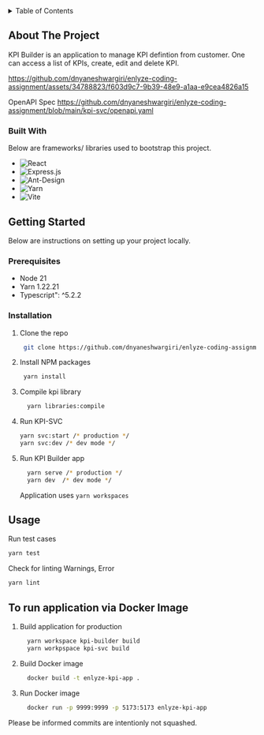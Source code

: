 <!-- TABLE OF CONTENTS -->
<details>
  <summary>Table of Contents</summary>
  <ol>
    <li>
      <a href="#about-the-project">About The Project</a>
      <ul>
        <li><a href="#built-with">Built With</a></li>
      </ul>
    </li>
    <li>
      <a href="#getting-started">Getting Started</a>
      <ul>
        <li><a href="#prerequisites">Prerequisites</a></li>
        <li><a href="#installation">Installation</a></li>
      </ul>
    </li>
    <li><a href="#usage">Usage</a></li>
  </ol>
</details>

<!-- ABOUT THE PROJECT -->

## About The Project

KPI Builder is an application to manage KPI defintion from customer. One can access a list of KPIs, create, edit and delete KPI.

https://github.com/dnyaneshwargiri/enlyze-coding-assignment/assets/34788823/f603d9c7-9b39-48e9-a1aa-e9cea4826a15

OpenAPI Spec https://github.com/dnyaneshwargiri/enlyze-coding-assignment/blob/main/kpi-svc/openapi.yaml

### Built With

Below are frameworks/ libraries used to bootstrap this project.

- ![React](https://img.shields.io/badge/react-%2320232a.svg?style=for-the-badge&logo=react&logoColor=%2361DAFB)
- ![Express.js](https://img.shields.io/badge/express.js-%23404d59.svg?style=for-the-badge&logo=express&logoColor=%2361DAFB)
- ![Ant-Design](https://img.shields.io/badge/-AntDesign-%230170FE?style=for-the-badge&logo=ant-design&logoColor=white)
- ![Yarn](https://img.shields.io/badge/yarn-%232C8EBB.svg?style=for-the-badge&logo=yarn&logoColor=white)
- ![Vite](https://img.shields.io/badge/vite-%23646CFF.svg?style=for-the-badge&logo=vite&logoColor=white)

## Getting Started

Below are instructions on setting up your project locally.

### Prerequisites

- Node 21
- Yarn 1.22.21
- Typescript": ^5.2.2

### Installation

1. Clone the repo
   ```sh
    git clone https://github.com/dnyaneshwargiri/enlyze-coding-assignment.git
   ```
2. Install NPM packages
   ```sh
    yarn install
   ```
3. Compile kpi library
    ```sh
      yarn libraries:compile
    ```

4. Run KPI-SVC

   ```sh
   yarn svc:start /* production */
   yarn svc:dev /* dev mode */
   ```

5. Run KPI Builder app

   ```sh
     yarn serve /* production */
     yarn dev  /* dev mode */
   ```

   Application uses `yarn workspaces`

## Usage

Run test cases

```sh
yarn test
```

Check for linting Warnings, Error

```sh
yarn lint
```

## To run application via Docker Image

1. Build application for production
   ```sh
     yarn workspace kpi-builder build
     yarn workpspace kpi-svc build
   ```
2. Build Docker image
   ```sh
     docker build -t enlyze-kpi-app .
   ```
3. Run Docker image
   ```sh
     docker run -p 9999:9999 -p 5173:5173 enlyze-kpi-app
   ```

Please be informed commits are intentionly not squashed.

